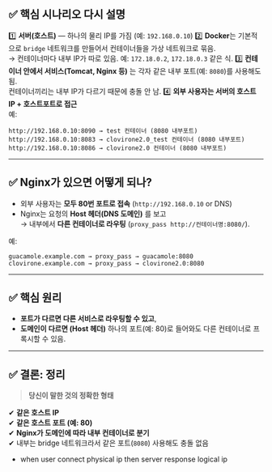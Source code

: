 
## ✅ 핵심 시나리오 다시 설명

1️⃣ **서버(호스트)** — 하나의 물리 IP를 가짐 (예: `192.168.0.10`)
2️⃣ **Docker**는 기본적으로 `bridge` 네트워크를 만들어서 컨테이너들을 가상 네트워크로 묶음.  
→ 컨테이너마다 내부 IP가 따로 있음. 예: `172.18.0.2`, `172.18.0.3` 같은 식.
3️⃣ **컨테이너 안에서 서비스(Tomcat, Nginx 등)** 는 각자 같은 내부 포트(예: `8080`)를 사용해도 됨.  
컨테이너끼리는 내부 IP가 다르기 때문에 충돌 안 남.
4️⃣ **외부 사용자는 서버의 호스트 IP + 호스트포트로 접근**  
예:

`http://192.168.0.10:8090 → test 컨테이너 (8080 내부포트) http://192.168.0.10:8083 → clovirone2.0_test 컨테이너 (8080 내부포트) http://192.168.0.10:8086 → clovirone2.0 컨테이너 (8080 내부포트)`

---

## ✅ Nginx가 있으면 어떻게 되나?

- 외부 사용자는 **모두 80번 포트로 접속** (`http://192.168.0.10` or DNS)
- Nginx는 요청의 **Host 헤더(DNS 도메인)** 를 보고  
    → 내부에서 **다른 컨테이너로 라우팅** (`proxy_pass http://컨테이너명:8080/`).

예:


`guacamole.example.com → proxy_pass → guacamole:8080 clovirone.example.com → proxy_pass → clovirone2.0:8080`

---

## ✅ 핵심 원리

- **포트가 다르면 다른 서비스로 라우팅할 수 있고**,
- **도메인이 다르면 (Host 헤더)** 하나의 포트(예: 80)로 들어와도 다른 컨테이너로 프록시할 수 있음.

---

## ✅ 결론: 정리

> **당신이 말한 것의 정확한 형태**

✔ **같은 호스트 IP**  
✔ **같은 호스트 포트 (예: 80)**  
✔ **Nginx가 도메인에 따라 내부 컨테이너로 분기**  
✔ 내부는 bridge 네트워크라서 같은 포트(`8080`) 사용해도 충돌 없음



- when user connect physical ip then server response logical ip 